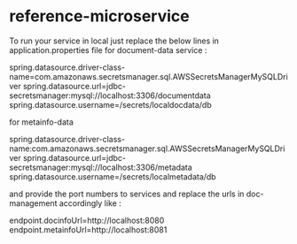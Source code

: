 # reference-microservice
To run your service in local just replace the below lines in application.properties file
for document-data service :

spring.datasource.driver-class-name=com.amazonaws.secretsmanager.sql.AWSSecretsManagerMySQLDriver
spring.datasource.url=jdbc-secretsmanager:mysql://localhost:3306/documentdata
spring.datasource.username=/secrets/localdocdata/db

for metainfo-data


spring.datasource.driver-class-name:com.amazonaws.secretsmanager.sql.AWSSecretsManagerMySQLDriver
spring.datasource.url=jdbc-secretsmanager:mysql://localhost:3306/metadata
spring.datasource.username=/secrets/localmetadata/db

and provide the port numbers to services and replace the urls in doc-management accordingly like :


endpoint.docinfoUrl=http://localhost:8080
endpoint.metainfoUrl=http://localhost:8081
